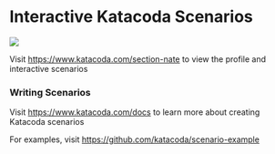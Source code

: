 # Interactive Katacoda Scenarios

[![](http://shields.katacoda.com/katacoda/section-nate/count.svg)](https://www.katacoda.com/section-nate "Get your profile on Katacoda.com")

Visit https://www.katacoda.com/section-nate to view the profile and interactive scenarios

### Writing Scenarios
Visit https://www.katacoda.com/docs to learn more about creating Katacoda scenarios

For examples, visit https://github.com/katacoda/scenario-example
